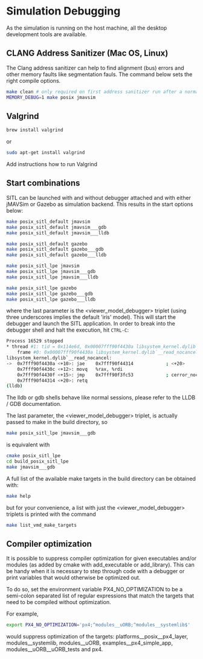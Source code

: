 # Simulation Debugging

As the simulation is running on the host machine, all the desktop development tools are available.

## CLANG Address Sanitizer (Mac OS, Linux)

The Clang address sanitizer can help to find alignment (bus) errors and other memory faults like segmentation fauls. The command below sets the right compile options.


<div class="host-code"></div>

```sh
make clean # only required on first address sanitizer run after a normal build
MEMORY_DEBUG=1 make posix jmavsim
```

## Valgrind

<div class="host-code"></div>

```sh
brew install valgrind
```

or

<div class="host-code"></div>

```sh
sudo apt-get install valgrind
```

<aside class="todo">
Add instructions how to run Valgrind
</aside>

## Start combinations

SITL can be launched with and without debugger attached and with either jMAVSim or Gazebo as simulation backend. This results in the start options below:

<div class="host-code"></div>

```sh
make posix_sitl_default jmavsim
make posix_sitl_default jmavsim___gdb
make posix_sitl_default jmavsim___lldb

make posix_sitl_default gazebo
make posix_sitl_default gazebo___gdb
make posix_sitl_default gazebo___lldb

make posix_sitl_lpe jmavsim
make posix_sitl_lpe jmavsim___gdb
make posix_sitl_lpe jmavsim___lldb

make posix_sitl_lpe gazebo
make posix_sitl_lpe gazebo___gdb
make posix_sitl_lpe gazebo___lldb
```

where the last parameter is the <viewer_model_debugger> triplet (using three underscores implies the default 'iris' model).
This will start the debugger and launch the SITL application. In order to break into the debugger shell and halt the execution, hit ```CTRL-C```:

<div class="host-code"></div>

```bash
Process 16529 stopped
* thread #1: tid = 0x114e6d, 0x00007fff90f4430a libsystem_kernel.dylib`__read_nocancel + 10, name = 'px4', queue = 'com.apple.main-thread', stop reason = signal SIGSTOP
    frame #0: 0x00007fff90f4430a libsystem_kernel.dylib`__read_nocancel + 10
libsystem_kernel.dylib`__read_nocancel:
->  0x7fff90f4430a <+10>: jae    0x7fff90f44314            ; <+20>
    0x7fff90f4430c <+12>: movq   %rax, %rdi
    0x7fff90f4430f <+15>: jmp    0x7fff90f3fc53            ; cerror_nocancel
    0x7fff90f44314 <+20>: retq
(lldb) 
```

The lldb or gdb shells behave like normal sessions, please refer to the LLDB / GDB documentation.

The last parameter, the <viewer_model_debugger> triplet, is actually passed to make in the build directory, so

<div class="host-code"></div>

```sh
make posix_sitl_lpe jmavsim___gdb
```

is equivalent with

<div class="host-code"></div>

```sh
cmake posix_sitl_lpe
cd build_posix_sitl_lpe
make jmavsim___gdb
```

A full list of the available make targets in the build directory can
be obtained with:

<div class="host-code"></div>

```sh
make help
```

but for your convenience, a list with just the <viewer_model_debugger> triplets
is printed with the command

<div class="host-code"></div>

```sh
make list_vmd_make_targets
```

## Compiler optimization

It is possible to suppress compiler optimization for given executables and/or
modules (as added by cmake with add_executable or add_library). This can be
handy when it is necessary to step through code with a debugger or print
variables that would otherwise be optimized out.

To do so, set the environment variable PX4_NO_OPTIMIZATION to be a semi-colon
separated list of regular expressions that match the targets that need
to be compiled without optimization.

For example,

<div class="host-code"></div>

```sh
export PX4_NO_OPTIMIZATION='px4;^modules__uORB;^modules__systemlib$'
```

would suppress optimization of the targets: platforms__posix__px4_layer, modules__systemlib, modules__uORB, examples__px4_simple_app, modules__uORB__uORB_tests and px4.
```
